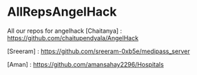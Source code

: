 # AllRepsAngelHack
All our repos for angelhack
[Chaitanya] : https://github.com/chaitupendyala/AngelHack

[Sreeram] : https://github.com/sreeram-0xb5e/medipass_server

[Aman] : https://github.com/amansahay2296/Hospitals
